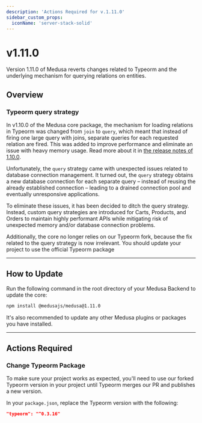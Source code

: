 ```yaml
---
description: 'Actions Required for v.1.11.0'
sidebar_custom_props:
  iconName: 'server-stack-solid'
---
```


# v1.11.0

Version 1.11.0 of Medusa reverts changes related to Typeorm and the underlying mechanism for querying relations on entities.

## Overview

### Typeorm query strategy

In v1.10.0 of the Medusa core package, the mechanism for loading relations in Typeorm was changed from `join` to `query`, which meant that instead of firing one large query with joins, separate queries for each requested relation are fired. This was added to improve performance and eliminate an issue with heavy memory usage. Read more about it in [the release notes of 1.10.0](https://github.com/medusajs/medusa/releases/tag/v1.10.0).

Unfortunately, the `query` strategy came with unexpected issues related to database connection management. It turned out, the `query` strategy obtains a new database connection for each separate query – instead of reusing the already established connection – leading to a drained connection pool and eventually unresponsive applications. 

To eliminate these issues, it has been decided to ditch the query strategy. Instead, custom query strategies are introduced for Carts, Products, and Orders to maintain highly performant APIs while mitigating risk of unexpected memory and/or database connection problems.

Additionally, the core no longer relies on our Typeorm fork, because the fix related to the query strategy is now irrelevant. You should update your project to use the official Typeorm package

---

## How to Update

Run the following command in the root directory of your Medusa Backend to update the core:

```bash npm2yarn
npm install @medusajs/medusa@1.11.0
```

It's also recommended to update any other Medusa plugins or packages you have installed.

---

## Actions Required

### Change Typeorm Package

To make sure your project works as expected, you'll need to use our forked Typeorm version in your project until Typeorm merges our PR and publishes a new version.

In your `package.json`, replace the Typeorm version with the following:

```json
"typeorm": "^0.3.16"
```

